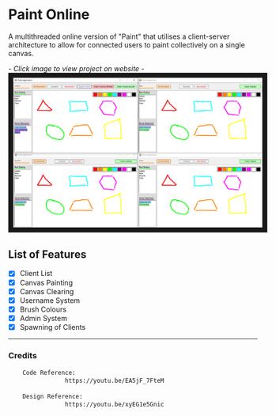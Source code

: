 # Paint Online

A multithreaded online version of "Paint" that utilises a client-server architecture to allow for connected users to paint collectively on a single canvas.

*- Click image to view project on website -*
<a href="https://kyle-robinson.github.io/html/networking" target="_blank">
        <img src="Assets/Paint Demo.png" alt="Paint Application Demo 1" border="10" />
</a>

## List of Features

- [x] Client List
- [x] Canvas Painting
- [x] Canvas Clearing
- [x] Username System
- [x] Brush Colours
- [x] Admin System
- [x] Spawning of Clients

---

### Credits

        Code Reference:
                    https://youtu.be/EA5jF_7FteM

        Design Reference:
                    https://youtu.be/xyEG1e5Gnic
